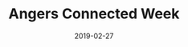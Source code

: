 ---
title: Angers Connected Week
description: Le Colloque IoT ESEO est Le rendez-vous pour trouver et proposer des solutions innovantes en électronique et numérique au monde de l’entreprise, au travers de showrooms, conférences, tutoriels et business meetings
image: /images/events/sean-pollock-203658-unsplash.jpg
website: https://www.eseo.fr/iotcolloque/index.html
address: ESEO Angers
startDate: 2018-11-22
date: 2019-02-27
---